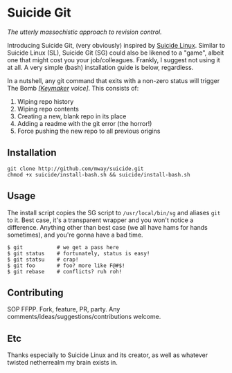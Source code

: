 # Suicide Git
*The utterly massochistic approach to revision control.*

Introducing Suicide Git, (very obviously) inspired by [Suicide Linux](http://qntm.org/suicide).  Similar to Suicide Linux (SL), Suicide Git (SG) could also be likened to a "game", albeit one that might cost you your job/colleagues.  Frankly, I suggest not using it at all.  A very simple (bash) installation guide is below, regardless.

In a nutshell, any git command that exits with a non-zero status will trigger The Bomb *[[Keymaker](https://www.google.com/search?q=matrix+keymaker) voice]*.  This consists of:

1. Wiping repo history
2. Wiping repo contents
3. Creating a new, blank repo in its place
4. Adding a readme with the git error (the horror!)
5. Force pushing the new repo to all previous origins

## Installation
    git clone http://github.com/mway/suicide.git
    chmod +x suicide/install-bash.sh && suicide/install-bash.sh

## Usage
The install script copies the SG script to `/usr/local/bin/sg` and aliases `git` to it.  Best case, it's a transparent wrapper and you won't notice a difference.  Anything other than best case (we all have hams for hands sometimes), and you're gonna have a bad time.

    $ git           # we get a pass here
    $ git status    # fortunately, status is easy!
    $ git statsu    # crap!
    $ git foo       # foo? more like F@#$!
    $ git rebase    # conflicts? ruh roh!

## Contributing
SOP FFPP.  Fork, feature, PR, party.  Any comments/ideas/suggestions/contributions welcome.

## Etc
Thanks especially to Suicide Linux and its creator, as well as whatever twisted netherrealm my brain exists in.
